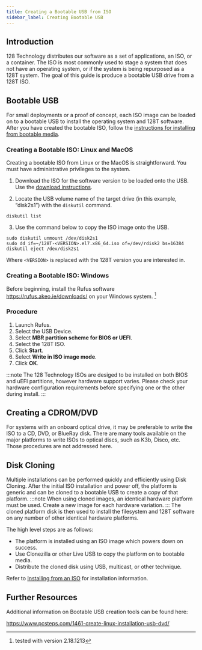 ```yaml
---
title: Creating a Bootable USB from ISO
sidebar_label: Creating Bootable USB
---
```


## Introduction

128 Technology distributes our software as a set of applications, an ISO, or a container. The ISO is most commonly used to stage a system that does not have an operating system, or if the system is being repurposed as a 128T system. The goal of this guide is produce a bootable USB drive from a 128T ISO.

## Bootable USB

For small deployments or a proof of concept, each ISO image can be loaded on to a bootable USB to install the operating system and 128T software. After you have created the bootable ISO, follow the [instructions for installing from bootable media](intro_installation_bootable_media.md). 

### Creating a Bootable ISO: Linux and MacOS

Creating a bootable ISO from Linux or the MacOS is straightforward. You must have administrative privileges to the system.

1. Download the ISO for the software version to be loaded onto the USB. Use the [download instructions](intro_downloading_iso.md). 

2. Locate the USB volume name of the target drive (in this example, “disk2s1”) with the `diskutil` command.

```
diskutil list
```

3. Use the command below to copy the ISO image onto the USB. 

```
sudo diskutil unmount /dev/disk2s1
sudo dd if=~/128T-<VERSION>.el7.x86_64.iso of=/dev/rdisk2 bs=16384
diskutil eject /dev/disk2s1
```
Where `<VERSION>` is replaced with the 128T version you are interested in.

### Creating a Bootable ISO: Windows

Before beginning, install the Rufus software https://rufus.akeo.ie/downloads/ on your Windows system. [^1]

### Procedure
1. Launch Rufus.
2. Select the USB Device.
3. Select **MBR partition scheme for BIOS or UEFI**.
4. Select the 128T ISO.
5. Click **Start**.
6. Select **Write in ISO image mode**.
7. Click **OK**.

:::note
The 128 Technology ISOs are desiged to be installed on both BIOS and uEFI partitions, however hardware support varies. Please check your hardware configuration requirements before specifying one or the other during install. 
:::

## Creating a CDROM/DVD

For systems with an onboard optical drive, it may be preferable to write the ISO to a CD, DVD, or BlueRay disk. There are many tools available on the major platforms to write ISOs to optical discs, such as K3b, Disco, etc. Those procedures are not addressed here. 

## Disk Cloning

Multiple installations can be performed quickly and efficiently using Disk Cloning. After the initial ISO installation and power off, the platform is generic and can be cloned to a bootable USB to create a copy of that platform. 
:::note
When using cloned images, an identical hardware platform must be used. Create a new image for each hardware variation.
:::
The cloned platform disk is then used to install the filesystem and 128T software on any number of other identical hardware platforms. 

The high level steps are as follows:

- The platform is installed using an ISO image which powers down on success.
- Use Clonezilla or other Live USB to copy the platform on to bootable media.
- Distribute the cloned disk using USB, multicast, or other technique.

Refer to [Installing from an ISO](intro_otp_iso_install.mdx) for installation information.

## Further Resources

Additional information on Bootable USB creation tools can be found here:

https://www.pcsteps.com/1461-create-linux-installation-usb-dvd/

[^1]: tested with version 2.18.1213

